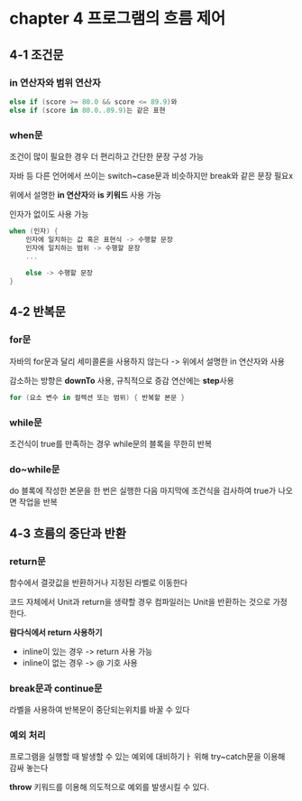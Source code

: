 # chapter 4 프로그램의 흐름 제어

## 4-1 조건문

### in 연산자와 범위 연산자

```kotlin
else if (score >= 80.0 && score <= 89.9)와
else if (score in 80.0..89.9)는 같은 표현
```

### when문

조건이 많이 필요한 경우 더 편리하고 간단한 문장 구성 가능

자바 등 다른 언어에서 쓰이는 switch~case문과 비슷하지만 break와 같은 문장 필요x

위에서 설명한 **in 연산자**와 **is 키워드** 사용 가능

인자가 없이도 사용 가능

```kotlin
when (인자) {
    인자에 일치하는 값 혹은 표현식 -> 수행할 문장
    인자에 일치하는 범위 -> 수행할 문장
    ...
    
    else -> 수행할 문장
}
```

## 4-2 반복문

### for문

자바의 for문과 달리 세미콜론을 사용하지 않는다 -> 위에서 설명한 in 연산자와 사용

감소하는 방향은 **downTo** 사용, 규칙적으로 증감 연산에는 **step**사용

```kotlin
for (요소 변수 in 컬렉션 또는 범위) { 반복할 본문 }
```

### while문

조건식이 true를 만족하는 경우 while문의 블록을 무한히 반복

### do~while문

do 블록에 작성한 본문을 한 번은 실행한 다음 마지막에 조건식을 검사하여 true가 나오면 작업을 반복

## 4-3 흐름의 중단과 반환

### return문

함수에서 결괏값을 반환하거나 지정된 라벨로 이동한다

코드 자체에서 Unit과 return을 생략할 경우 컴파일러는 Unit을 반환하는 것으로 가정한다.

**람다식에서 return 사용하기**

- inline이 있는 경우 -> return 사용 가능
- inline이 없는 경우 -> @ 기호 사용

### break문과 continue문

라벨을 사용하여 반복문이 중단되는위치를 바꿀 수 있다

### 예외 처리

프로그램을 실행할 때 발생할 수 있는 예외에 대비하기ㅏ 위해 try~catch문을 이용해 감싸 놓는다

**throw** 키워드를 이용해 의도적으로 예외를 발생시킬 수 있다.